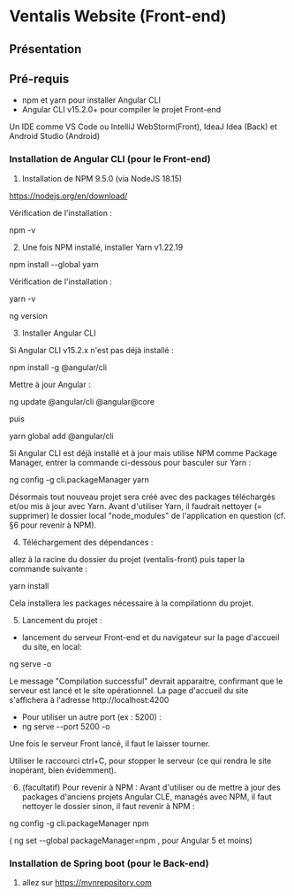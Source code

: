 # Ventalis Website (Front-end)

## Présentation

## Pré-requis
- npm et yarn pour installer Angular CLI
- Angular CLI v15.2.0+ pour compiler le projet Front-end

Un IDE comme VS Code ou IntelliJ WebStorm(Front), IdeaJ Idea (Back) et Android Studio (Android)

### Installation de Angular CLI (pour le Front-end)
1. Installation de NPM 9.5.0 (via NodeJS 18.15)

https://nodejs.org/en/download/

Vérification de l'installation :

npm -v

2. Une fois NPM installé, installer Yarn v1.22.19

npm install --global yarn

Vérification de l'installation :

yarn -v

ng version


3. Installer Angular CLI

Si Angular CLI v15.2.x n'est pas déjà installé :

npm install -g @angular/cli

Mettre à jour Angular :

ng update @angular/cli @angular@core

puis 

yarn global add @angular/cli

Si Angular CLI est déjà installé et à jour mais utilise NPM comme Package Manager, entrer la commande ci-dessous pour basculer sur Yarn :

ng config -g cli.packageManager yarn

Désormais tout nouveau projet sera créé avec des packages téléchargés et/ou mis à jour avec Yarn.
Avant d'utiliser Yarn, il faudrait nettoyer (= supprimer) le dossier local "node_modules" de l'application en question (cf. §6 pour revenir à NPM).

4. Téléchargement des dépendances :

allez à la racine du dossier du projet (ventalis-front) puis taper la commande suivante :

yarn install

Cela installera les packages nécessaire à la compilationn du projet.

5. Lancement du projet :

- lancement du serveur Front-end et du navigateur sur la page d'accueil du site, en local:

ng serve -o

Le message "Compilation successful" devrait apparaitre, confirmant que le serveur est lancé et le site opérationnel.
La page d'accueil du site s'affichera à l'adresse http://localhost:4200

- Pour utiliser un autre port (ex : 5200) :
- ng serve --port 5200 -o

Une fois le serveur Front lancé, il faut le laisser tourner.

Utiliser le raccourci ctrl+C, pour stopper le serveur (ce qui rendra le site inopérant, bien évidemment).

6. (facultatif) Pour revenir à NPM :
Avant d'utiliser ou de mettre à jour des packages d'anciens projets Angular CLE, managés avec NPM, il faut nettoyer le dossier sinon, il faut revenir à NPM :

ng config -g cli.packageManager npm

( ng set --global packageManager=npm , pour Angular 5 et moins)

### Installation de Spring boot (pour le Back-end)
1. allez sur https://mvnrepository.com 
